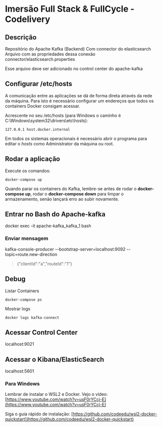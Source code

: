 # Imersão Full Stack & FullCycle - Codelivery

## Descrição

Repositório do Apache Kafka (Backend) 
Com connector do elasticsearch
Arquivo com as propriedades dessa conexão
connector/elasticsearch.properties

Esse arquivo deve ser adicionado no control center do apache-kafka

## Configurar /etc/hosts

A comunicação entre as aplicações se dá de forma direta através da rede da máquina.
Para isto é necessário configurar um endereços que todos os containers Docker consigam acessar.

Acrescente no seu /etc/hosts (para Windows o caminho é C:\Windows\system32\drivers\etc\hosts):
```
127.0.0.1 host.docker.internal
```
Em todos os sistemas operacionais é necessário abrir o programa para editar o *hosts* como Administrator da máquina ou root.

## Rodar a aplicação

Execute os comandos:

```
docker-compose up
```

Quando parar os containers do Kafka, lembre-se antes de rodar o **docker-compose up**, rodar o **docker-compose down** para limpar o armazenamento, senão lançará erro ao subir novamente.

## Entrar no Bash do Apache-kafka

docker exec -it apache-kafka_kafka_1 bash

### Enviar mensagem

kafka-console-producer --bootstrap-server=localhost:9092 --topic=route.new-direction
>{"clientId":"a","routeId":"1"}


## Debug

Listar Containers 
```
docker-compose ps
```
Mostrar logs
```
docker logs kafka-connect
```

## Acessar Control Center

localhost:9021

## Acessar o Kibana/ElasticSearch

localhost:5601

### Para Windows 

Lembrar de instalar o WSL2 e Docker. Vejo o vídeo: [https://www.youtube.com/watch?v=usF0rYCcj-E](https://www.youtube.com/watch?v=usF0rYCcj-E) 

Siga o guia rápido de instalação: [https://github.com/codeedu/wsl2-docker-quickstart](https://github.com/codeedu/wsl2-docker-quickstart) 

